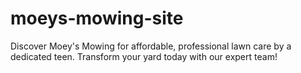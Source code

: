 # moeys-mowing-site
Discover Moey's Mowing for affordable, professional lawn care by a dedicated teen. Transform your yard today with our expert team!
